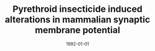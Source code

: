 ---
title: "Pyrethroid insecticide induced alterations in mammalian synaptic membrane potential"
date: 1992-01-01
authors_string: J. Eells, Peter Bandettini, P. Holman, J. Propp
authors:
   - J. Eells
   - Peter Bandettini
   - P. Holman
   - J. Propp
author_ids:
   - peter_bandettini
journal: 'Journal of Pharmacology and Experimental Theraputics'
volume: 262
issue: 
pages: 1173-1181
book_title: ''
publisher: ''
abstract: ""
project_id: 
paper_url: 
doi: 
data_loc: ''
code_loc: ''
file: '/assets/publications//assets/publications/'
file_name: '/assets/publications/'
type: journal_article
pub_str: ' (1992) Journal of Pharmacology and Experimental Theraputics 262: 1173-1181'
layout: publication 
---